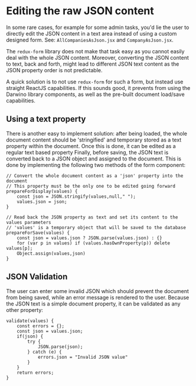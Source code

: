 # Editing the raw JSON content

In some rare cases, for example for some admin tasks, you'd lie the user to directly edit the JSON content in a text area instead of using a custom designed form.
See: `AllCompaniesAsJson.jsx` and `CompanyAsJson.jsx`.

The `redux-form` library does not make that task easy as you cannot easily deal with the whole JSON content. Moreover, converting the JSON content to text, back and forth, might lead to different JSON text content as the JSON property order is not predictable.

A quick solution is to not use `redux-form` for such a form, but instead use straight ReactJS capabilities. If this sounds good, it prevents from using the Darwino library components, as well as the pre-built document load/save capabilities.

## Using a text property
There is another easy to implement solution: after being loaded, the whole document content should be 'stringified' and temporary stored as a text property within the document. Once this is done,  it can be edited as a regular text based property Finally, before saving, the JSON text is converted back to a JSON object and assigned to the document. This is done by implementing the following two methods of the form component:

    // Convert the whole document content as a 'json' property into the document
    // This property must be the only one to be edited going forward
    prepareForDisplay(values) {
        const json = JSON.stringify(values,null," ");
        values.json = json;
    }

    // Read back the JSON property as text and set its content to the values parameters
    // 'values' is a temporary object that will be saved to the database
    prepareForSave(values) {
        const json = values.json ? JSON.parse(values.json) : {}
        for (var p in values) if (values.hasOwnProperty(p)) delete values[p];
        Object.assign(values,json)
    }


## JSON Validation
The user can enter some invalid JSON which should prevent the document from being saved, while an error message is rendered to the user.
Because the JSON text is a simple document property, it can be validated as any other property:

    validate(values) {
        const errors = {};
        const json = values.json;
        if(json) {
            try {
                JSON.parse(json);
            } catch (e) {
                errors.json = "Invalid JSON value"
            }
        }
        return errors;
    }
